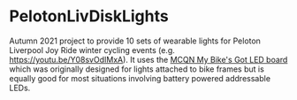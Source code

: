 # PelotonLivDiskLights
Autumn 2021 project to provide 10 sets of wearable lights for Peloton Liverpool Joy Ride winter cycling events (e.g. https://youtu.be/Y08svOdIMxA). It uses the [MCQN My Bike's Got LED board](github.com/mcqn/my-bikes-got-led) which was originally designed for lights attached to bike frames but is equally good for most situations involving battery powered addressable LEDs.

